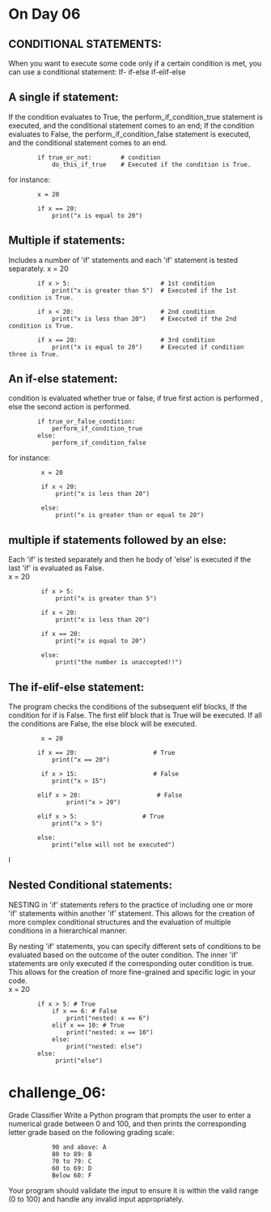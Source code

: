 # On Day 06

## CONDITIONAL STATEMENTS:
 When you want to execute some code only if a certain condition is met, you can use a conditional statement:
            If-
            if-else
            if-elif-else

## A single if statement:
If the condition evaluates to True, the perform_if_condition_true statement is executed, and the conditional statement comes to an end;
If the condition evaluates to False, the perform_if_condition_false statement is executed, and the conditional statement comes to an end.

            if true_or_not:        # condition
                do_this_if_true    # Executed if the condition is True.
            
for instance:            
           
            x = 20

            if x == 20: 
                print("x is equal to 20")  

 ## Multiple if statements:
Includes a number of 'if' statements and each 'if' statement is tested separately.
            x = 20

            if x > 5:                         # 1st condition 
                print("x is greater than 5")  # Executed if the 1st condition is True.

            if x < 20:                        # 2nd condition 
                print("x is less than 20")    # Executed if the 2nd condition is True.

            if x == 20:                       # 3rd condition   
                print("x is equal to 20")     # Executed if condition three is True.

## An if-else statement:
condition is evaluated whether true or false, if true first action is performed , else  the second action is performed.

            if true_or_false_condition:
                perform_if_condition_true
            else:
                perform_if_condition_false
for instance:
          
             x = 20

             if x < 20: 
                 print("x is less than 20") 

             else:
                 print("x is greater than or equal to 20")

## multiple if statements followed by an else:
 Each 'if' is tested separately and then he body of 'else' is executed if the last 'if' is evaluated as False.           
             x = 20

             if x > 5: 
                 print("x is greater than 5")  

             if x < 20: 
                 print("x is less than 20")  

             if x == 20: 
                 print("x is equal to 20")  

             else:
                 print("the number is unaccepted!!")

## The if-elif-else statement:
The program checks the conditions of the subsequent elif blocks, If the condition for if is False.  The first elif block that is True will be executed. If all the conditions are False, the else block will be executed.
               
             x = 20

            if x == 20:                     # True
                print("x == 20")

             if x > 15:                     # False
                print("x > 15")

            elif x > 20:                     # False
                    print("x > 20")

            elif x > 5:                  # True
                print("x > 5")

            else:
                print("else will not be executed")

I
## Nested Conditional statements:
NESTING in 'if' statements refers to the practice of including one or more 'if' statements within another 'if' statement. This allows for the creation of more complex conditional structures and the evaluation of multiple conditions in a hierarchical manner.

By nesting 'if' statements, you can specify different sets of conditions to be evaluated based on the outcome of the outer condition. The inner 'if' statements are only executed if the corresponding outer condition is true. This allows for the creation of more fine-grained and specific logic in your code.             
            x = 20

            if x > 5: # True
                if x == 6: # False
                    print("nested: x == 6")
                elif x == 10: # True
                    print("nested: x == 10")
                else:
                    print("nested: else")
            else:
                 print("else")


# challenge_06:
Grade Classifier
Write a Python program that prompts the user to enter a numerical grade between 0 and 100, and then prints the corresponding letter grade based on the following grading scale:

                90 and above: A
                80 to 89: B
                70 to 79: C
                60 to 69: D
                Below 60: F
Your program should validate the input to ensure it is within the valid range (0 to 100) and handle any invalid input appropriately.
